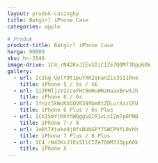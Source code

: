 ```yaml
---
layout: produk-casinghp
title: Batgirl iPhone Case
categories: apple

# Produk
product-title: Batgirl iPhone Case
harga: 90000
sku: hn-2848
image-drive: 1C4_rN42KxJ1ExSIiCIZe7Q0M7JOpp6Ok
gallery:
  - url: 1cIGg-UplY9t1puYXR2qnanZic3SI1Rno
    title: iPhone 5 / 5s / SE
  - url: 1i3FMljzV2CceFHt9mHuWWzHaaxBrwSJh
    title: iPhone 6 / 6s
  - url: 1fnzc5kWoKbGQV8349bm8tZDLurXxzGFU
    title: iPhone 6 Plus / 6s Plus
  - url: 1CbISmYlMXYhWQggSQIR1vLcIZmTp0PNB
    title: iPhone 7 / 8
  - url: 1oBtTXtoko9j0fsBUbGPf7SWCP9fL0xhh
    title: iPhone 7 Plus / 8 Plus
  - url: 1C4_rN42KxJ1ExSIiCIZe7Q0M7JOpp6Ok
    title: iPhone X
---
```

